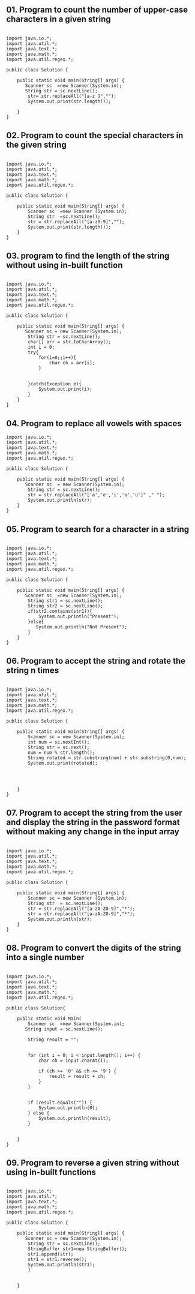 ## 01. Program to count the number of upper-case characters in a given string

````java[]

import java.io.*;
import java.util.*;
import java.text.*;
import java.math.*;
import java.util.regex.*;

public class Solution {

    public static void main(String[] args) {
       Scanner sc  =new Scanner(System.in);
       String str = sc.nextLine();
        str= str.replaceAll("[a-z ]","");
        System.out.print(str.length());
        
    }
}
````

## 02. Program to count the special characters in the given string

````java[]

import java.io.*;
import java.util.*;
import java.text.*;
import java.math.*;
import java.util.regex.*;

public class Solution {

    public static void main(String[] args) {
        Scanner sc  =new Scanner (System.in);
        String str  =sc.nextLine();
        str = str.replaceAll("[a-z0-9]","");
        System.out.print(str.length());
    }
}

````

## 03.  program to find the length of the string without using in-built function

````java[]

import java.io.*;
import java.util.*;
import java.text.*;
import java.math.*;
import java.util.regex.*;

public class Solution {

    public static void main(String[] args) {
       Scanner sc = new Scanner(System.in);
        String str = sc.nextLine();
        char[] arr = str.toCharArray();
        int i = 0;
        try{
            for(i=0;;i++){
                char ch = arr[i];
            }
                
            
        }catch(Exception e){
            System.out.print(i);
        }
    }
}

````

## 04. Program to replace all vowels with spaces

````java[]
import java.io.*;
import java.util.*;
import java.text.*;
import java.math.*;
import java.util.regex.*;

public class Solution {

    public static void main(String[] args) {
       Scanner sc  = new Scanner(System.in);
        String str = sc.nextLine();
        str = str.replaceAll("['a','e','i','o','u']" ," ");
        System.out.println(str);
    }
}

````

## 05. Program to search for a character in a string

````java[]

import java.io.*;
import java.util.*;
import java.text.*;
import java.math.*;
import java.util.regex.*;

public class Solution {

    public static void main(String[] args) {
       Scanner sc  =new Scanner(System.in);
        String str1 = sc.nextLine();
        String str2 = sc.nextLine();
        if(str2.contains(str1)){
            System.out.println("Present");
        }else{
           System.out.println("Not Present");
        }
    }
}

````


## 06.  Program to accept the string and rotate the string n times

````java[]

import java.io.*;
import java.util.*;
import java.text.*;
import java.math.*;
import java.util.regex.*;

public class Solution {

    public static void main(String[] args) {
        Scanner sc = new Scanner(System.in);
        int num = sc.nextInt();
        String str = sc.next();
        num = num % str.length();
        String rotated = str.substring(num) + str.substring(0,num);
        System.out.print(rotated);

        
        
        
    }
}

````

## 07. Program to accept the string from the user and display the string in the password format without making any change in the input array

````java[]

import java.io.*;
import java.util.*;
import java.text.*;
import java.math.*;
import java.util.regex.*;

public class Solution {

    public static void main(String[] args) {
        Scanner sc = new Scanner (System.in);
        String str  = sc.nextLine();
        str = str.replaceAll("[a-zA-Z0-9]","*");
        str = str.replaceAll("[a-zA-Z0-9]","*");
        System.out.println(str);
    }
}
````

## 08. Program to convert the digits of the string into a single number

````java[]

import java.io.*;
import java.util.*;
import java.text.*;
import java.math.*;
import java.util.regex.*;

public class Solution{

    public static void Main(
        Scanner sc  =new Scanner(System.in);
       String input = sc.nextLine();

        String result = "";  

        
        for (int i = 0; i < input.length(); i++) {
            char ch = input.charAt(i);
            
            if (ch >= '0' && ch <= '9') {
                result = result + ch;
            }
        }

       
        if (result.equals("")) {
            System.out.println(0);
        } else {
            System.out.println(result);
        }

       
    }
}

````

## 09. Program to reverse a given string without using in-built functions

````java[]

import java.io.*;
import java.util.*;
import java.text.*;
import java.math.*;
import java.util.regex.*;

public class Solution {

    public static void main(String[] args) {
       Scanner sc = new Scanner(System.in);
        String str = sc.nextLine();
        StringBuffer str1=new StringBuffer();
        str1.append(str);
        str1 = str1.reverse();
        System.out.println(str1);
        }
            
        
    }

````










